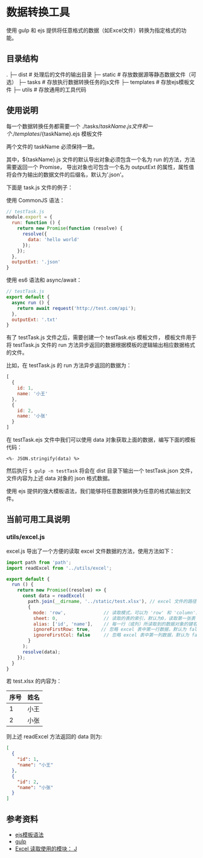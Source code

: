 # 数据转换工具

使用 gulp 和 ejs 提供将任意格式的数据（如Excel文件）转换为指定格式的功能。

## 目录结构

.
├─ dist       # 处理后的文件的输出目录
├─ static     # 存放数据源等静态数据文件（可选）
├─ tasks      # 存放执行数据转换任务的js文件
├─ templates  # 存放ejs模板文件
├─ utils      # 存放通用的工具代码

## 使用说明

每一个数据转换任务都需要一个 ./tasks/${taskName}.js 文件和一个 ./templates/${taskName}.ejs 模板文件

两个文件的 taskName 必须保持一致。

其中，${taskName}.js 文件的默认导出对象必须包含一个名为 run 的方法，方法需要返回一个 Promise，
导出对象也可包含一个名为 outputExt 的属性，属性值将会作为输出的数据文件的后缀名，默认为'.json'。

下面是 task.js 文件的例子：


使用 CommonJS 语法：

```javascript
// testTask.js
module.export = {
  run: function () {
    return new Promise(function (resolve) {
      resolve({
        data: 'hello world'
      });
    });
  },
  outputExt: '.json'
}
```

使用 es6 语法和 async/await：

```javascript
// testTask.js
export default {
  async run () {
    return await request('http://test.com/api');
  },
  outputExt: '.txt'
}
```

有了 testTask.js 文件之后，需要创建一个 testTask.ejs 模板文件，
模板文件用于将 testTask.js 文件的 run 方法异步返回的数据根据模板的逻辑输出相应数据格式的文件。

比如，在 testTask.js 的 run 方法异步返回的数据为：
```javascript
[
  {
    id: 1,
    name: '小王'
  },
  {
    id: 2,
    name: '小张'
  }
]
```

在 testTask.ejs 文件中我们可以使用 data 对象获取上面的数据，编写下面的模板代码：

```ejs
<%- JSON.stringify(data) %>
```

然后执行 `$ gulp -n testTask` 将会在 dist 目录下输出一个 testTask.json 文件，文件内容为上述 data 对象的 json 格式数据。

使用 ejs 提供的强大模板语法，我们能够将任意数据转换为任意的格式输出到文件。

## 当前可用工具说明

### utils/excel.js

excel.js 导出了一个方便的读取 excel 文件数据的方法，使用方法如下：
```javascript
import path from 'path';
import readExcel from '../utils/excel';

export default {
  run () {
    return new Promise((resolve) => {
      const data = readExcel(
        path.join(__dirname, '../static/test.xlsx'), // excel 文件的路径
        {
          mode: 'row',              // 读取模式，可以为 'row' 和 'column'，默认为 'row'，会以一行的数据作为一个对象读取（'column' 以一列的数据作为一个对象读取）
          sheet: 0,                 // 读取的表的索引，默认为0，读取第一张表
          alias: ['id', 'name'],    // 每一行（或列）所读取到的数据对象的键名映射列表，默认值为[]，不传入 alias 得到的对象键名为0到n
          ignoreFirstRow: true,    // 忽略 excel 表中第一行数据，默认为 false
          ignoreFirstCol: false     // 忽略 excel 表中第一列数据，默认为 false
        }
      );
      resolve(data);
    });
  }
}
```

若 test.xlsx 的内容为：

| 序号 | 姓名 |
| ------ | ------ |
| 1 | 小王 |
| 2 | 小张 |

则上述 readExcel 方法返回的 data 则为:
```json
[
  {
    "id": 1,
    "name": "小王"
  },
  {
    "id": 2,
    "name": "小张"
  }
]
```

## 参考资料

- [ejs模板语法](https://github.com/mde/ejs)
- [gulp](https://github.com/gulpjs/gulp)
- [Excel 读取使用的模块： J](https://github.com/SheetJS/j)
